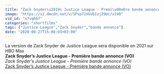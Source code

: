 ```yaml
---
title: "Zack Snyder\u2019s Justice League - Premi\u00e8re bande annonce (VO)"
image: "https://s2.dmcdn.net/v/SPvp71VGV6IzjZ9Uc/x240"
vid_id: "x7vq66f"
categories: "shortfilms"
tags: ["Justice League","Zack Snyder","bande annonce"]
date: "2020-08-27T15:08:03+03:00"
---
```

La version de Zack Snyder de Justice League sera disponible en 2021 sur HBO Max<br><b>Zack Snyder’s Justice League - Première bande annonce (VO)</b><br> <i>Zack Snyder’s Justice League - Première bande annonce (VO)</i><br> <u>Zack Snyder’s Justice League - Première bande annonce (VO)</u>
